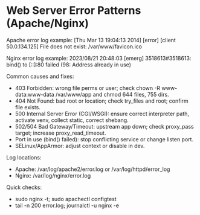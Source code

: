 # Web Server Error Patterns (Apache/Nginx)

Apache error log example:
[Thu Mar 13 19:04:13 2014] [error] [client 50.0.134.125] File does not exist: /var/www/favicon.ico

Nginx error log example:
2023/08/21 20:48:03 [emerg] 3518613#3518613: bind() to [::]:80 failed (98: Address already in use)

Common causes and fixes:
- 403 Forbidden: wrong file perms or user; check chown -R www-data:www-data /var/www/app and chmod 644 files, 755 dirs.
- 404 Not Found: bad root or location; check try_files and root; confirm file exists.
- 500 Internal Server Error (CGI/WSGI): ensure correct interpreter path, activate venv, collect static, correct shebang.
- 502/504 Bad Gateway/Timeout: upstream app down; check proxy_pass target; increase proxy_read_timeout.
- Port in use (bind() failed): stop conflicting service or change listen port.
- SELinux/AppArmor: adjust context or disable in dev.

Log locations:
- Apache: /var/log/apache2/error.log or /var/log/httpd/error_log
- Nginx: /var/log/nginx/error.log

Quick checks:
- sudo nginx -t; sudo apachectl configtest
- tail -n 200 error.log; journalctl -u nginx -e
